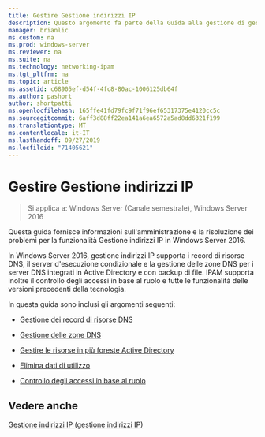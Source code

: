 ```yaml
---
title: Gestire Gestione indirizzi IP
description: Questo argomento fa parte della Guida alla gestione di gestione indirizzi IP in Windows Server 2016.
manager: brianlic
ms.custom: na
ms.prod: windows-server
ms.reviewer: na
ms.suite: na
ms.technology: networking-ipam
ms.tgt_pltfrm: na
ms.topic: article
ms.assetid: c68905ef-d54f-4fc8-80ac-1006125db64f
ms.author: pashort
author: shortpatti
ms.openlocfilehash: 165ffe41fd79fc9f71f96ef65317375e4120cc5c
ms.sourcegitcommit: 6aff3d88ff22ea141a6ea6572a5ad8dd6321f199
ms.translationtype: MT
ms.contentlocale: it-IT
ms.lasthandoff: 09/27/2019
ms.locfileid: "71405621"
---
```

# <a name="manage-ipam"></a>Gestire Gestione indirizzi IP

>Si applica a: Windows Server (Canale semestrale), Windows Server 2016

Questa guida fornisce informazioni sull'amministrazione e la risoluzione dei problemi per la funzionalità Gestione indirizzi IP in Windows Server 2016.  
  
In Windows Server 2016, gestione indirizzi IP supporta i record di risorse DNS, il server d'esecuzione condizionale e la gestione delle zone DNS per i server DNS integrati in Active Directory e con backup di file. IPAM supporta inoltre il controllo degli accessi in base al ruolo e tutte le funzionalità delle versioni precedenti della tecnologia.  
  
In questa guida sono inclusi gli argomenti seguenti:  
  
-   [Gestione dei record di risorse DNS](../../technologies/ipam/DNS-Resource-Record-Management.md)  
  
-   [Gestione delle zone DNS](../../technologies/ipam/DNS-Zone-Management.md)  
  
-   [Gestire le risorse in più foreste Active Directory](../../technologies/ipam/Manage-Resources-in-Multiple-Active-Directory-Forests.md)  
  
-  [Elimina dati di utilizzo](../../technologies/ipam/Purge-Utilization-Data.md)  
  
-   [Controllo degli accessi in base al ruolo](../../technologies/ipam/Role-based-Access-Control.md)  
  
## <a name="see-also"></a>Vedere anche  
[Gestione indirizzi IP &#40;gestione indirizzi IP&#41;](IP-Address-Management--IPAM-.md)  
  


